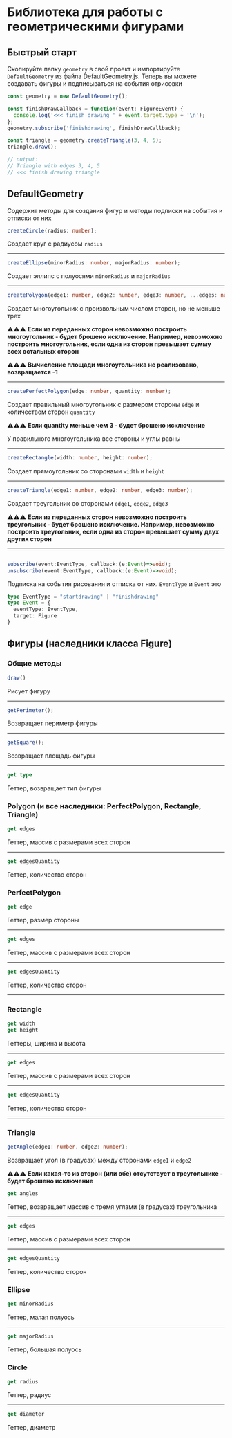 # Библиотека для работы с геометрическими фигурами

## Быстрый старт

Скопируйте папку <code>geometry</code> в свой проект и импортируйте <code>DefaultGeometry</code> из файла DefaultGeometry.js. Теперь вы можете создавать фигуры и подписываться на события отрисовки

```typescript
const geometry = new DefaultGeometry();

const finishDrawCallback = function(event: FigureEvent) {
  console.log('<<< finish drawing ' + event.target.type + '\n');
};
geometry.subscribe('finishdrawing', finishDrawCallback);

const triangle = geometry.createTriangle(3, 4, 5);
triangle.draw();

// output:
// Triangle with edges 3, 4, 5
// <<< finish drawing triangle
```

## DefaultGeometry

Содержит методы для создания фигур и методы подписки на события и отписки от них

```typescript
createCircle(radius: number);
```
Создает круг с радиусом <code>radius</code>

---
```typescript
createEllipse(minorRadius: number, majorRadius: number);
```
Создает эллипс с полуосями <code>minorRadius</code> и <code>majorRadius</code>

---
```typescript
createPolygon(edge1: number, edge2: number, edge3: number, ...edges: number[]);
```
Создает многоугольник с произвольным числом сторон, но не меньше трех

:warning::warning::warning: **Если из переданных сторон невозможно построить многоугольник - будет брошено исключение. Например, невозможно построить многоугольник, если одна из сторон превышает сумму всех остальных сторон**

:warning::warning::warning: **Вычисление площади многоугольника не реализовано, возвращается -1**

---
```typescript
createPerfectPolygon(edge: number, quantity: number);
```
Создает правильный многоугольник с размером стороны <code>edge</code> и количеством сторон <code>quantity</code>

:warning::warning::warning: **Если quantity меньше чем 3 - будет брошено исключение**

У правильного многоугольника все стороны и углы равны

---
```typescript
createRectangle(width: number, height: number);
```
Создает прямоугольник со сторонами <code>width</code> и <code>height</code>

---
```typescript
createTriangle(edge1: number, edge2: number, edge3: number);
```
Создает треугольник со сторонами <code>edge1</code>, <code>edge2</code>, <code>edge3</code>

:warning::warning::warning: **Если из переданных сторон невозможно построить треугольник - будет брошено исключение. Например, невозможно построить треугольник, если одна из сторон превышает сумму двух других сторон**

---
```typescript

subscribe(event:EventType, callback:(e:Event)=>void);
unsubscribe(event:EventType, callback:(e:Event)=>void);
```
Подписка на события рисования и отписка от них.
<code>EventType</code> и <code>Event</code> это
``` typescript
type EventType = "startdrawing" | "finishdrawing"
type Event = {
  eventType: EventType,
  target: Figure
}

```

## Фигуры (наследники класса Figure)

### Общие методы

```typescript
draw()
```
Рисует фигуру

---
```typescript
getPerimeter();
```

Возвращает периметр фигуры

---
```typescript
getSquare();
```
Возвращает площадь фигуры

---
```typescript
get type
```
Геттер, возвращает тип фигуры

### Polygon (и все наследники: PerfectPolygon, Rectangle, Triangle)
```typescript
get edges
```
Геттер, массив с размерами всех сторон

---
```typescript
get edgesQuantity
```
Геттер, количество сторон

### PerfectPolygon
```typescript
get edge
```
Геттер, размер стороны

---
```typescript
get edges
```
Геттер, массив с размерами всех сторон

---
```typescript
get edgesQuantity
```
Геттер, количество сторон

---
### Rectangle
```typescript
get width
get height
```
Геттеры, ширина и высота

---
```typescript
get edges
```
Геттер, массив с размерами всех сторон

---
```typescript
get edgesQuantity
```
Геттер, количество сторон

---
### Triangle
```typescript
getAngle(edge1: number, edge2: number);
```
Возвращает угол (в градусах) между сторонами <code>edge1</code> и <code>edge2</code>

:warning::warning::warning: **Если какая-то из сторон (или обе) отсутствует в треугольнике - будет брошено исключение**

```typescript
get angles
```
Геттер, возвращает массив с тремя углами (в градусах) треугольника

---
```typescript
get edges
```
Геттер, массив с размерами всех сторон

---
```typescript
get edgesQuantity
```
Геттер, количество сторон

### Ellipse
```typescript
get minorRadius
```

Геттер, малая полуось

---
```typescript
get majorRadius
```

Геттер, большая полуось

### Circle
```typescript
get radius
```
Геттер, радиус

---
```typescript
get diameter
```
Геттер, диаметр
